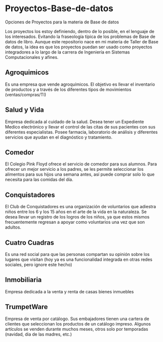 # Proyectos-Base-de-datos
Opciones de Proyectos para la materia de Base de datos

Los proyectos los estoy definiendo, dentro de lo posible, en el lenguaje de los interesados. Evitando la fraseología típica de los problemas de Base de datos de libro. Aunque este repositorio nace en mi materia de Taller de Base de datos, la idea es que los proyectos puedan ser usado como proyectos integradores a lo largo de la carrera de Ingeniería en Sistemas Computacionales y afines.



## Agroquimicos 
Es una empresa que vende agroquímicos. El objetivo es llevar el inventario de productos y a través de los diferentes tipos de movimientos (ventas/compras/TI)

## Salud y Vida 
Empresa dedicada al cuidado de la salud. Desea tener un Expediente Medico electrónico y llevar el control de las citas de sus pacientes con sus diferentes especialistas. Posee farmacia, laboratorio de análisis y diferentes servicios que ayudan en el diagnóstico y tratamiento.

## Comedor
El Colegio Pink Floyd ofrece el servicio de comedor para sus alumnos. Para ofrecer un mejor servicio a los padres, se les permite seleccionar los alimentos para sus hijos una semana antes, así puede comprar solo lo que necesita para las comidas del día.

## Conquistadores
El Club de Conquistadores es una organización de voluntarios que adiestra niños entre los 6 y los 15 años en el arte de la vida en la naturaleza. Se desea llevar un registro de los logros de los niños, ya que estos mismos frecuentemente regresan a apoyar como voluntarios una vez que son adultos.

## Cuatro Cuadras
Es una red social para que las personas compartan su opinión sobre los lugares que visitan (hoy ya es una funcionalidad integrada en otras redes sociales, pero ignore este hecho)

## Inmobiliaria
Empresa dedicada a la venta y renta de casas bienes inmuebles

## TrumpetWare
Empresa de venta por catálogo. Sus embajadores tienen una cartera de clientes que seleccionan los productos de un catálogo impreso. Algunos artículos se venden durante muchos meses, otros solo por temporadas (navidad, dia de las madres, etc.)


